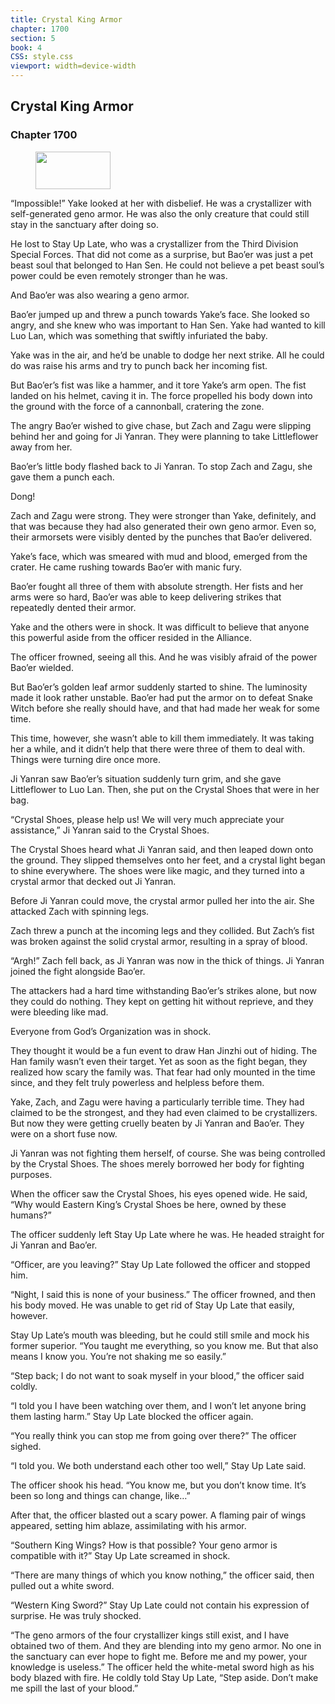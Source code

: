 ```yaml
---
title: Crystal King Armor
chapter: 1700
section: 5
book: 4
CSS: style.css
viewport: width=device-width
---
```


## Crystal King Armor

### Chapter 1700

<figure>
	<img src="../Images/gem.gif" alt="" id="gem" width="120" height="60" />
</figure>

“Impossible!” Yake looked at her with disbelief. He was a crystallizer with self-generated geno armor. He was also the only creature that could still stay in the sanctuary after doing so.

He lost to Stay Up Late, who was a crystallizer from the Third Division Special Forces. That did not come as a surprise, but Bao’er was just a pet beast soul that belonged to Han Sen. He could not believe a pet beast soul’s power could be even remotely stronger than he was.

And Bao’er was also wearing a geno armor.

Bao’er jumped up and threw a punch towards Yake’s face. She looked so angry, and she knew who was important to Han Sen. Yake had wanted to kill Luo Lan, which was something that swiftly infuriated the baby.

Yake was in the air, and he’d be unable to dodge her next strike. All he could do was raise his arms and try to punch back her incoming fist.

But Bao’er’s fist was like a hammer, and it tore Yake’s arm open. The fist landed on his helmet, caving it in. The force propelled his body down into the ground with the force of a cannonball, cratering the zone.

The angry Bao’er wished to give chase, but Zach and Zagu were slipping behind her and going for Ji Yanran. They were planning to take Littleflower away from her.

Bao’er’s little body flashed back to Ji Yanran. To stop Zach and Zagu, she gave them a punch each.

Dong!

Zach and Zagu were strong. They were stronger than Yake, definitely, and that was because they had also generated their own geno armor. Even so, their armorsets were visibly dented by the punches that Bao’er delivered.

Yake’s face, which was smeared with mud and blood, emerged from the crater. He came rushing towards Bao’er with manic fury.

Bao’er fought all three of them with absolute strength. Her fists and her arms were so hard, Bao’er was able to keep delivering strikes that repeatedly dented their armor.

Yake and the others were in shock. It was difficult to believe that anyone this powerful aside from the officer resided in the Alliance.

The officer frowned, seeing all this. And he was visibly afraid of the power Bao’er wielded.

But Bao’er’s golden leaf armor suddenly started to shine. The luminosity made it look rather unstable. Bao’er had put the armor on to defeat Snake Witch before she really should have, and that had made her weak for some time.

This time, however, she wasn’t able to kill them immediately. It was taking her a while, and it didn’t help that there were three of them to deal with. Things were turning dire once more.

Ji Yanran saw Bao’er’s situation suddenly turn grim, and she gave Littleflower to Luo Lan. Then, she put on the Crystal Shoes that were in her bag.

“Crystal Shoes, please help us! We will very much appreciate your assistance,” Ji Yanran said to the Crystal Shoes.

The Crystal Shoes heard what Ji Yanran said, and then leaped down onto the ground. They slipped themselves onto her feet, and a crystal light began to shine everywhere. The shoes were like magic, and they turned into a crystal armor that decked out Ji Yanran.

Before Ji Yanran could move, the crystal armor pulled her into the air. She attacked Zach with spinning legs.

Zach threw a punch at the incoming legs and they collided. But Zach’s fist was broken against the solid crystal armor, resulting in a spray of blood.

“Argh!” Zach fell back, as Ji Yanran was now in the thick of things. Ji Yanran joined the fight alongside Bao’er.

The attackers had a hard time withstanding Bao’er’s strikes alone, but now they could do nothing. They kept on getting hit without reprieve, and they were bleeding like mad.

Everyone from God’s Organization was in shock.

They thought it would be a fun event to draw Han Jinzhi out of hiding. The Han family wasn’t even their target. Yet as soon as the fight began, they realized how scary the family was. That fear had only mounted in the time since, and they felt truly powerless and helpless before them.

Yake, Zach, and Zagu were having a particularly terrible time. They had claimed to be the strongest, and they had even claimed to be crystallizers. But now they were getting cruelly beaten by Ji Yanran and Bao’er. They were on a short fuse now.

Ji Yanran was not fighting them herself, of course. She was being controlled by the Crystal Shoes. The shoes merely borrowed her body for fighting purposes.

When the officer saw the Crystal Shoes, his eyes opened wide. He said, “Why would Eastern King’s Crystal Shoes be here, owned by these humans?”

The officer suddenly left Stay Up Late where he was. He headed straight for Ji Yanran and Bao’er.

“Officer, are you leaving?” Stay Up Late followed the officer and stopped him.

“Night, I said this is none of your business.” The officer frowned, and then his body moved. He was unable to get rid of Stay Up Late that easily, however.

Stay Up Late’s mouth was bleeding, but he could still smile and mock his former superior. “You taught me everything, so you know me. But that also means I know you. You’re not shaking me so easily.”

“Step back; I do not want to soak myself in your blood,” the officer said coldly.

“I told you I have been watching over them, and I won’t let anyone bring them lasting harm.” Stay Up Late blocked the officer again.

“You really think you can stop me from going over there?” The officer sighed.

“I told you. We both understand each other too well,” Stay Up Late said.

The officer shook his head. “You know me, but you don’t know time. It’s been so long and things can change, like…”

After that, the officer blasted out a scary power. A flaming pair of wings appeared, setting him ablaze, assimilating with his armor.

“Southern King Wings? How is that possible? Your geno armor is compatible with it?” Stay Up Late screamed in shock.

“There are many things of which you know nothing,” the officer said, then pulled out a white sword.

“Western King Sword?” Stay Up Late could not contain his expression of surprise. He was truly shocked.

“The geno armors of the four crystallizer kings still exist, and I have obtained two of them. And they are blending into my geno armor. No one in the sanctuary can ever hope to fight me. Before me and my power, your knowledge is useless.” The officer held the white-metal sword high as his body blazed with fire. He coldly told Stay Up Late, “Step aside. Don’t make me spill the last of your blood.”